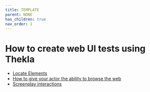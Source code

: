 ```yaml
---
title: TEMPLATE
parent: NONE
has_children: true
nav_order: 1
---
```


# How to create web UI tests using Thekla

* [Locate Elements](LOCATE_ELEMENTS.md)
* [How to give your actor the ability to browse the web](BROWSE-THE-WEB_ABILITY.md)
* [Screenplay interactions](SCREENPLAY_INTERACTIONS.md)
